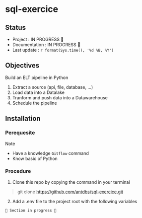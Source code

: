 # sql-exercice

## Status

* Project : IN PROGRESS 🚧
* Documentation : IN PROGRESS 🚧
* Last update : `r format(Sys.time(), '%d %B, %Y')`


## Objectives

Build an ELT pipeline in Python 

1. Extract a source (api, file, database, ...)
2. Load data into a Datalake
3. Tranform and push data into a Datawarehouse
4. Schedule the pipeline

## Installation

### Perequesite

> [!NOTE]
> - Have a knowledge `Gitflow` command
> - Know basic of Python

### Procedure

1. Clone this repo by copying the command in your terminal

> git clone https://github.com/antdbs/sql-exercice.git

2. Add a .env file to the project root with the following variables

```sh
🚧 Section in progress 🚧
```